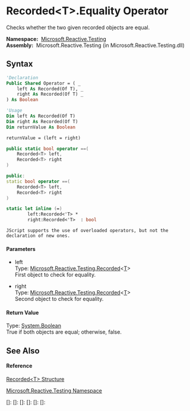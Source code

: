 # Recorded\<T\>.Equality Operator

Checks whether the two given recorded objects are equal.

**Namespace:**  [Microsoft.Reactive.Testing](Microsoft.Reactive.Testing\Microsoft.Reactive.Testing.md)  
**Assembly:**  Microsoft.Reactive.Testing (in Microsoft.Reactive.Testing.dll)

## Syntax

```vb
'Declaration
Public Shared Operator = ( _
    left As Recorded(Of T), _
    right As Recorded(Of T) _
) As Boolean
```

```vb
'Usage
Dim left As Recorded(Of T)
Dim right As Recorded(Of T)
Dim returnValue As Boolean

returnValue = (left = right)
```

```csharp
public static bool operator ==(
    Recorded<T> left,
    Recorded<T> right
)
```

```c++
public:
static bool operator ==(
    Recorded<T> left, 
    Recorded<T> right
)
```

```fsharp
static let inline (=)
        left:Recorded<'T> * 
        right:Recorded<'T>  : bool
```

```jscript
JScript supports the use of overloaded operators, but not the declaration of new ones.
```

#### Parameters

- left  
  Type: [Microsoft.Reactive.Testing.Recorded](Recorded\Recorded(T).md)\<[T](Recorded\Recorded(T).md)\>  
  First object to check for equality.

- right  
  Type: [Microsoft.Reactive.Testing.Recorded](Recorded\Recorded(T).md)\<[T](Recorded\Recorded(T).md)\>  
  Second object to check for equality.

#### Return Value

Type: [System.Boolean](https://msdn.microsoft.com/en-us/library/a28wyd50)  
True if both objects are equal; otherwise, false.

## See Also

#### Reference

[Recorded\<T\> Structure](Recorded\Recorded(T).md)

[Microsoft.Reactive.Testing Namespace](Microsoft.Reactive.Testing\Microsoft.Reactive.Testing.md)

[]: 
[]: 
[]: 
[]: 
[]: 
[]: 